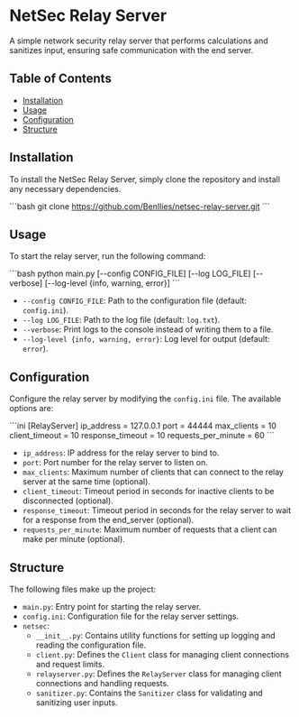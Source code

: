 # NetSec Relay Server

A simple network security relay server that performs calculations and sanitizes input, ensuring safe communication with the end server.

## Table of Contents

- [Installation](#installation)
- [Usage](#usage)
- [Configuration](#configuration)
- [Structure](#structure)

## Installation

To install the NetSec Relay Server, simply clone the repository and install any necessary dependencies.

\```bash
git clone https://github.com/BenIlies/netsec-relay-server.git
\```

## Usage

To start the relay server, run the following command:

\```bash
python main.py [--config CONFIG_FILE] [--log LOG_FILE] [--verbose] [--log-level {info, warning, error}]
\```

- `--config CONFIG_FILE`: Path to the configuration file (default: `config.ini`).
- `--log LOG_FILE`: Path to the log file (default: `log.txt`).
- `--verbose`: Print logs to the console instead of writing them to a file.
- `--log-level {info, warning, error}`: Log level for output (default: `error`).

## Configuration

Configure the relay server by modifying the `config.ini` file. The available options are:

\```ini
[RelayServer]
ip_address = 127.0.0.1
port = 44444
max_clients = 10
client_timeout = 10
response_timeout = 10
requests_per_minute = 60
\```

- `ip_address`: IP address for the relay server to bind to.
- `port`: Port number for the relay server to listen on.
- `max_clients`: Maximum number of clients that can connect to the relay server at the same time (optional).
- `client_timeout`: Timeout period in seconds for inactive clients to be disconnected (optional).
- `response_timeout`: Timeout period in seconds for the relay server to wait for a response from the end_server (optional).
- `requests_per_minute`: Maximum number of requests that a client can make per minute (optional).

## Structure

The following files make up the project:

- `main.py`: Entry point for starting the relay server.
- `config.ini`: Configuration file for the relay server settings.
- `netsec`:
  - `__init__.py`: Contains utility functions for setting up logging and reading the configuration file.
  - `client.py`: Defines the `Client` class for managing client connections and request limits.
  - `relayserver.py`: Defines the `RelayServer` class for managing client connections and handling requests.
  - `sanitizer.py`: Contains the `Sanitizer` class for validating and sanitizing user inputs.